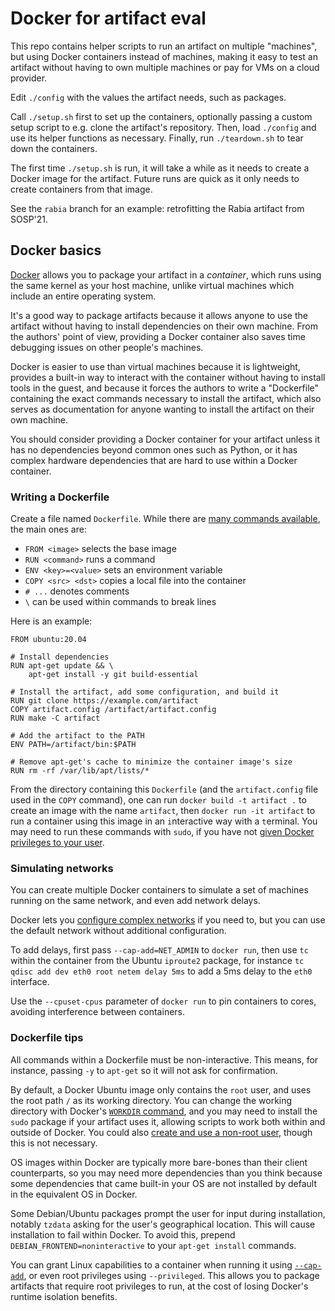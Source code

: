 # Docker for artifact eval

This repo contains helper scripts to run an artifact on multiple "machines", but using Docker containers instead of machines,
making it easy to test an artifact without having to own multiple machines or pay for VMs on a cloud provider.

Edit `./config` with the values the artifact needs, such as packages.

Call `./setup.sh` first to set up the containers, optionally passing a custom setup script to e.g. clone the artifact's repository.
Then, load `./config` and use its helper functions as necessary.
Finally, run `./teardown.sh` to tear down the containers.

The first time `./setup.sh` is run, it will take a while as it needs to create a Docker image for the artifact.
Future runs are quick as it only needs to create containers from that image.

See the `rabia` branch for an example: retrofitting the Rabia artifact from SOSP'21.

## Docker basics

[Docker](https://www.docker.com/) allows you to package your artifact in a _container_, which runs using the same kernel as your host machine,
unlike virtual machines which include an entire operating system.

It's a good way to package artifacts because it allows anyone to use the artifact without having to install dependencies on their own machine.
From the authors' point of view, providing a Docker container also saves time debugging issues on other people's machines.

Docker is easier to use than virtual machines because it is lightweight, provides a built-in way to interact with the container without having to install tools in the guest,
and because it forces the authors to write a "Dockerfile" containing the exact commands necessary to install the artifact,
which also serves as documentation for anyone wanting to install the artifact on their own machine.

You should consider providing a Docker container for your artifact unless it has no dependencies beyond common ones such as Python, or it has complex hardware dependencies that are hard to use
within a Docker container.

### Writing a Dockerfile

Create a file named `Dockerfile`. While there are [many commands available](https://docs.docker.com/engine/reference/builder/), the main ones are:
- `FROM <image>` selects the base image
- `RUN <command>` runs a command
- `ENV <key>=<value>` sets an environment variable
- `COPY <src> <dst>` copies a local file into the container
- `# ...` denotes comments
- `\` can be used within commands to break lines

Here is an example:

```
FROM ubuntu:20.04

# Install dependencies
RUN apt-get update && \
    apt-get install -y git build-essential

# Install the artifact, add some configuration, and build it
RUN git clone https://example.com/artifact
COPY artifact.config /artifact/artifact.config
RUN make -C artifact

# Add the artifact to the PATH
ENV PATH=/artifact/bin:$PATH

# Remove apt-get's cache to minimize the container image's size
RUN rm -rf /var/lib/apt/lists/*
```

From the directory containing this `Dockerfile` (and the `artifact.config` file used in the `COPY` command),
one can run `docker build -t artifact .` to create an image with the name `artifact`,
then `docker run -it artifact` to run a container using this image in an `i`nteractive way with a `t`erminal.
You may need to run these commands with `sudo`, if you have not [given Docker privileges to your user](https://docs.docker.com/engine/install/linux-postinstall/#manage-docker-as-a-non-root-user).


### Simulating networks

You can create multiple Docker containers to simulate a set of machines running on the same network, and even add network delays.

Docker lets you [configure complex networks](https://docs.docker.com/network/) if you need to,
but you can use the default network without additional configuration.

To add delays, first pass `--cap-add=NET_ADMIN` to `docker run`, then use `tc` within the container from the Ubuntu `iproute2` package,
for instance `tc qdisc add dev eth0 root netem delay 5ms` to add a 5ms delay to the `eth0` interface.

Use the `--cpuset-cpus` parameter of `docker run` to pin containers to cores, avoiding interference between containers.


### Dockerfile tips

All commands within a Dockerfile must be non-interactive. This means, for instance, passing `-y` to `apt-get` so it will not ask for confirmation.

By default, a Docker Ubuntu image only contains the `root` user, and uses the root path `/` as its working directory.
You can change the working directory with Docker's [`WORKDIR` command](https://docs.docker.com/engine/reference/builder/#workdir),
and you may need to install the `sudo` package if your artifact uses it, allowing scripts to work both within and outside of Docker.
You could also [create and use a non-root user](https://docs.docker.com/engine/reference/builder/#user), though this is not necessary.

OS images within Docker are typically more bare-bones than their client counterparts, so you may need more dependencies than you think
because some dependencies that came built-in your OS are not installed by default in the equivalent OS in Docker.

Some Debian/Ubuntu packages prompt the user for input during installation, notably `tzdata` asking for the user's geographical location.
This will cause installation to fail within Docker.
To avoid this, prepend `DEBIAN_FRONTEND=noninteractive` to your `apt-get install` commands.

You can grant Linux capabilities to a container when running it using [`--cap-add`](https://docs.docker.com/engine/reference/run/#runtime-privilege-and-linux-capabilities),
or even root privileges using `--privileged`.
This allows you to package artifacts that require root privileges to run, at the cost of losing Docker's runtime isolation benefits.

